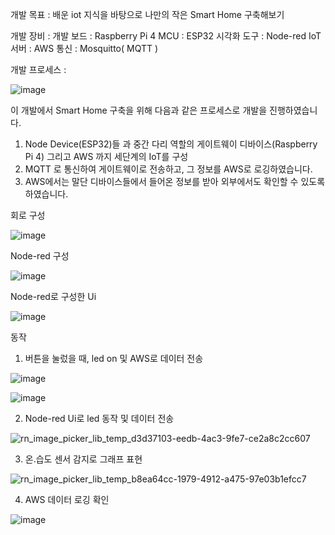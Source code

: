 개발 목표 : 배운 iot 지식을 바탕으로 나만의 작은 Smart Home 구축해보기

개발 장비 : 
  개발 보드 : Raspberry Pi 4 
  MCU : ESP32
  시각화 도구 : Node-red
  IoT 서버 : AWS
  통신 : Mosquitto( MQTT )
 
개발 프로세스 :

![image](https://user-images.githubusercontent.com/57944215/202660351-6b9c2818-9f22-4bbd-b2d1-be9ac8b17636.png)

이 개발에서 Smart Home 구축을 위해 다음과 같은 프로세스로 개발을 진행하였습니다.

1) Node Device(ESP32)들 과 중간 다리 역할의 게이트웨이 디바이스(Raspberry Pi 4) 그리고 AWS 까지 세단계의 IoT를 구성
2) MQTT 로 통신하여 게이트웨이로 전송하고, 그 정보를 AWS로 로깅하였습니다.
3) AWS에서는 말단 디바이스들에서 들어온 정보를 받아 외부에서도 확인할 수 있도록 하였습니다.

회로 구성

![image](https://user-images.githubusercontent.com/57944215/202661394-34218454-7f11-419d-9688-d60c4e6adec5.png)

Node-red 구성

![image](https://user-images.githubusercontent.com/57944215/202661722-3ef68b62-ad04-4b5a-8112-daeb580470ce.png)

Node-red로 구성한 Ui

![image](https://user-images.githubusercontent.com/57944215/202661836-63bb8286-f9ab-4edd-bca5-9a33b41f4738.png)

동작

1. 버튼을 눌렀을 때, led on 및 AWS로 데이터 전송

![image](https://user-images.githubusercontent.com/57944215/202662067-92110f40-8483-4806-a63a-1dc03e13a580.png)

![image](https://user-images.githubusercontent.com/57944215/202662149-4b49b025-2682-4976-a178-a57fb7cbccd6.png)

2. Node-red Ui로 led 동작 및 데이터 전송

![rn_image_picker_lib_temp_d3d37103-eedb-4ac3-9fe7-ce2a8c2cc607](https://user-images.githubusercontent.com/57944215/202662321-f4e4c23b-af91-42e4-a4df-c9d48d234f51.jpg)

3. 온.습도 센서 감지로 그래프 표현

![rn_image_picker_lib_temp_b8ea64cc-1979-4912-a475-97e03b1efcc7](https://user-images.githubusercontent.com/57944215/202662546-9e9ae0d8-9fd4-4632-9fc3-5005d9415d5a.jpg)

4. AWS 데이터 로깅 확인

![image](https://user-images.githubusercontent.com/57944215/202662767-48b53d80-9eed-4371-a7a8-0864f6b28fda.png)







